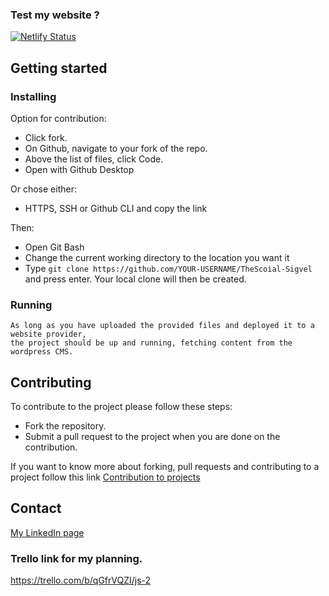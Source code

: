 ### Test my website ?

[![Netlify Status](https://api.netlify.com/api/v1/badges/83c2abc1-6a64-4bb6-b1c6-859f2076b7f2/deploy-status)](https://the-social-media.netlify.app/index.html)

## Getting started

### Installing

Option for contribution:

- Click fork.
- On Github, navigate to your fork of the repo.
- Above the list of files, click Code.
- Open with Github Desktop

Or chose either:

- HTTPS, SSH or Github CLI and copy the link

Then:

- Open Git Bash
- Change the current working directory to the location you want it
- Type `git clone https://github.com/YOUR-USERNAME/TheScoial-Sigvel` and press enter.
  Your local clone will then be created.

### Running

```
As long as you have uploaded the provided files and deployed it to a website provider,
the project should be up and running, fetching content from the wordpress CMS.
```

## Contributing

To contribute to the project please follow these steps:

- Fork the repository.
- Submit a pull request to the project when you are done on the contribution.

If you want to know more about forking, pull requests and contributing to a project follow this link [Contribution to projects](https://docs.github.com/en/get-started/quickstart/contributing-to-projects)

## Contact

[My LinkedIn page](https://www.linkedin.com/in/tony-sigvel/)

### Trello link for my planning.

https://trello.com/b/qGfrVQZI/js-2
